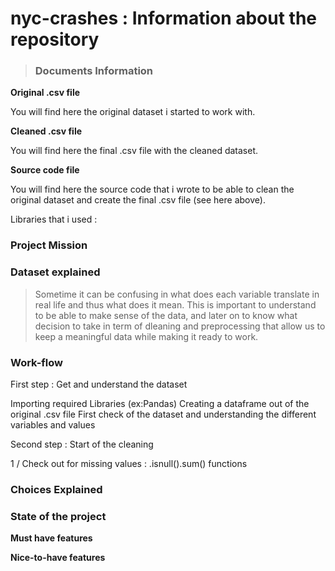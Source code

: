 # nyc-crashes : Information about the repository #

> ### Documents Information ###

**Original .csv file**

You will find here the original dataset i started to work with.

**Cleaned .csv file**

You will find here the final .csv file with the cleaned dataset. 

**Source code file**

You will find here the source code that i wrote to be able to clean the original dataset and create the final .csv file (see here above).

Libraries that i used : 

### Project Mission ###

### Dataset explained ###
> Sometime it can be confusing in what does each variable translate in real life and thus what does it mean. 
> This is important to understand to be able to make sense of the data, and later on to know what decision to take in term of dleaning and preprocessing that allow us to keep a meaningful data while making it ready to work.


### Work-flow ###

First step : Get and understand the dataset

Importing required Libraries (ex:Pandas)
Creating a dataframe out of the original .csv file
First check of the dataset and understanding the different variables and values

Second step : Start of the cleaning

1 / Check out for missing values : .isnull().sum() functions

### Choices Explained ###

### State of the project ###

**Must have features** 

**Nice-to-have features**
